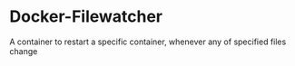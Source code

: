 # Docker-Filewatcher
A container to restart a specific container, whenever any of specified files change
